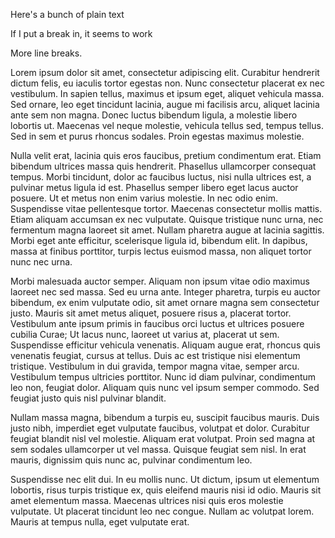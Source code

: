 Here's a bunch of plain text

If I put a break in, it seems to work

More line breaks.

Lorem ipsum dolor sit amet, consectetur adipiscing elit. Curabitur
hendrerit dictum felis, eu iaculis tortor egestas non. Nunc
consectetur placerat ex nec vestibulum. In sapien tellus, maximus et
ipsum eget, aliquet vehicula massa. Sed ornare, leo eget tincidunt
lacinia, augue mi facilisis arcu, aliquet lacinia ante sem non magna.
Donec luctus bibendum ligula, a molestie libero lobortis ut. Maecenas
vel neque molestie, vehicula tellus sed, tempus tellus. Sed in sem et
purus rhoncus sodales. Proin egestas maximus molestie.

Nulla velit erat, lacinia quis eros faucibus, pretium condimentum
erat. Etiam bibendum ultrices massa quis hendrerit. Phasellus
ullamcorper consequat tempus. Morbi tincidunt, dolor ac faucibus
luctus, nisi nulla ultrices est, a pulvinar metus ligula id est.
Phasellus semper libero eget lacus auctor posuere. Ut et metus non
enim varius molestie. In nec odio enim. Suspendisse vitae pellentesque
tortor. Maecenas consectetur mollis mattis. Etiam aliquam accumsan ex
nec vulputate. Quisque tristique nunc urna, nec fermentum magna
laoreet sit amet. Nullam pharetra augue at lacinia sagittis. Morbi
eget ante efficitur, scelerisque ligula id, bibendum elit. In dapibus,
massa at finibus porttitor, turpis lectus euismod massa, non aliquet
tortor nunc nec urna.

Morbi malesuada auctor semper. Aliquam non ipsum vitae odio maximus
laoreet nec sed massa. Sed eu urna ante. Integer pharetra, turpis eu
auctor bibendum, ex enim vulputate odio, sit amet ornare magna sem
consectetur justo. Mauris sit amet metus aliquet, posuere risus a,
placerat tortor. Vestibulum ante ipsum primis in faucibus orci luctus
et ultrices posuere cubilia Curae; Ut lacus nunc, laoreet ut varius
at, placerat ut sem. Suspendisse efficitur vehicula venenatis. Aliquam
augue erat, rhoncus quis venenatis feugiat, cursus at tellus. Duis ac
est tristique nisi elementum tristique. Vestibulum in dui gravida,
tempor magna vitae, semper arcu. Vestibulum tempus ultricies
porttitor. Nunc id diam pulvinar, condimentum leo non, feugiat dolor.
Aliquam quis nunc vel ipsum semper commodo. Sed feugiat justo quis
nisl pulvinar blandit.

Nullam massa magna, bibendum a turpis eu, suscipit faucibus mauris.
Duis justo nibh, imperdiet eget vulputate faucibus, volutpat et dolor.
Curabitur feugiat blandit nisl vel molestie. Aliquam erat volutpat.
Proin sed magna at sem sodales ullamcorper ut vel massa. Quisque
feugiat sem nisl. In erat mauris, dignissim quis nunc ac, pulvinar
condimentum leo.

Suspendisse nec elit dui. In eu mollis nunc. Ut dictum, ipsum ut
elementum lobortis, risus turpis tristique ex, quis eleifend mauris
nisi id odio. Mauris sit amet elementum massa. Maecenas ultrices nisi
quis eros molestie vulputate. Ut placerat tincidunt leo nec congue.
Nullam ac volutpat lorem. Mauris at tempus nulla, eget vulputate erat.
